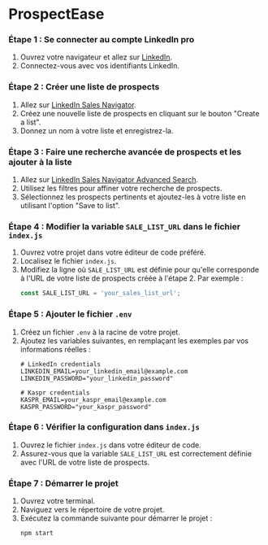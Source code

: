 # ProspectEase

### Étape 1 : Se connecter au compte LinkedIn pro

1. Ouvrez votre navigateur et allez sur [LinkedIn](https://www.linkedin.com/).
2. Connectez-vous avec vos identifiants LinkedIn.

### Étape 2 : Créer une liste de prospects

1. Allez sur [LinkedIn Sales Navigator](https://www.linkedin.com/sales/lists/people).
2. Créez une nouvelle liste de prospects en cliquant sur le bouton "Create a list".
3. Donnez un nom à votre liste et enregistrez-la.

### Étape 3 : Faire une recherche avancée de prospects et les ajouter à la liste

1. Allez sur [LinkedIn Sales Navigator Advanced Search](https://www.linkedin.com/sales/search/people?viewAllFilters=true).
2. Utilisez les filtres pour affiner votre recherche de prospects.
3. Sélectionnez les prospects pertinents et ajoutez-les à votre liste en utilisant l'option "Save to list".

### Étape 4 : Modifier la variable `SALE_LIST_URL` dans le fichier `index.js`

1. Ouvrez votre projet dans votre éditeur de code préféré.
2. Localisez le fichier `index.js`.
3. Modifiez la ligne où `SALE_LIST_URL` est définie pour qu'elle corresponde à l'URL de votre liste de prospects créée à l'étape 2. Par exemple :
    ```javascript
    const SALE_LIST_URL = 'your_sales_list_url';
    ```

### Étape 5 : Ajouter le fichier `.env`

1. Créez un fichier `.env` à la racine de votre projet.
2. Ajoutez les variables suivantes, en remplaçant les exemples par vos informations réelles :
    ```env
    # LinkedIn credentials
    LINKEDIN_EMAIL=your_linkedin_email@example.com
    LINKEDIN_PASSWORD="your_linkedin_password"

    # Kaspr credentials
    KASPR_EMAIL=your_kaspr_email@example.com
    KASPR_PASSWORD="your_kaspr_password"
    ```

### Étape 6 : Vérifier la configuration dans `index.js`

1. Ouvrez le fichier `index.js` dans votre éditeur de code.
2. Assurez-vous que la variable `SALE_LIST_URL` est correctement définie avec l'URL de votre liste de prospects.

### Étape 7 : Démarrer le projet

1. Ouvrez votre terminal.
2. Naviguez vers le répertoire de votre projet.
3. Exécutez la commande suivante pour démarrer le projet :
    ```sh
    npm start
    ```
